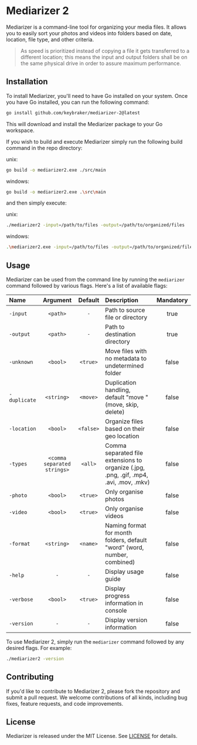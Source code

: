 # Mediarizer 2

Mediarizer is a command-line tool for organizing your media files.
It allows you to easily sort your photos and videos into folders based on date, location, file type, and other criteria.

> As speed is prioritized instead of copying a file it gets transferred to a different location; this means the input and output folders shall be on the same physical drive in order to assure maximum performance.

## Installation

To install Mediarizer, you'll need to have Go installed on your system.
Once you have Go installed, you can run the following command:

```bash
go install github.com/keybraker/mediarizer-2@latest
```

This will download and install the Mediarizer package to your Go workspace.

If you wish to build and execute Mediarizer simply run the following build command in the repo directory:

unix:

```bash
go build -o mediarizer2.exe ./src/main
```

windows:

```bash
go build -o mediarizer2.exe .\src\main
```

and then simply execute:

unix:

```bash
./mediarizer2 -input=/path/to/files -output=/path/to/organized/files
```

windows:

```bash
.\mediarizer2.exe -input=/path/to/files -output=/path/to/organized/files
```

## Usage

Mediarizer can be used from the command line by running the `mediarizer` command followed by various flags. Here's a list of available flags:

| Name         |          Argument           |  Default  | Description                                                                            | Mandatory |
| :----------- | :-------------------------: | :-------: | :------------------------------------------------------------------------------------- | :-------: |
| `-input`     |          `<path>`           |    `-`    | Path to source file or directory                                                       |   true    |
| `-output`    |          `<path>`           |    `-`    | Path to destination directory                                                          |   true    |
| `-unknown`   |          `<bool>`           | `<true>`  | Move files with no metadata to undetermined folder                                     |   false   |
| `-duplicate` |         `<string>`          | `<move>`  | Duplication handling, default "move " (move, skip, delete)                              |   false   |
| `-location`  |          `<bool>`           | `<false>` | Organize files based on their geo location                                             |   false   |
| `-types`     | `<comma separated strings>` |  `<all>`  | Comma separated file extensions to organize (.jpg, .png, .gif, .mp4, .avi, .mov, .mkv) |   false   |
| `-photo`     |          `<bool>`           | `<true>`  | Only organise photos                                                                   |   false   |
| `-video`     |          `<bool>`           | `<true>`  | Only organise videos                                                                   |   false   |
| `-format`    |         `<string>`          | `<name>`  | Naming format for month folders, default "word" (word, number, combined)               |   false   |
| `-help`      |             `-`             |    `-`    | Display usage guide                                                                    |   false   |
| `-verbose`   |          `<bool>`           | `<true>`  | Display progress information in console                                                |   false   |
| `-version`   |             `-`             |    `-`    | Display version information                                                            |   false   |

To use Mediarizer 2, simply run the `mediarizer` command followed by any desired flags. For example:

```bash
./mediarizer2 -version
```

## Contributing

If you'd like to contribute to Mediarizer 2, please fork the repository and submit a pull request. We welcome contributions of all kinds, including bug fixes, feature requests, and code improvements.

## License

Mediarizer is released under the MIT License. See [LICENSE](https://github.com/mediarizer/docs/LICENSE) for details.
